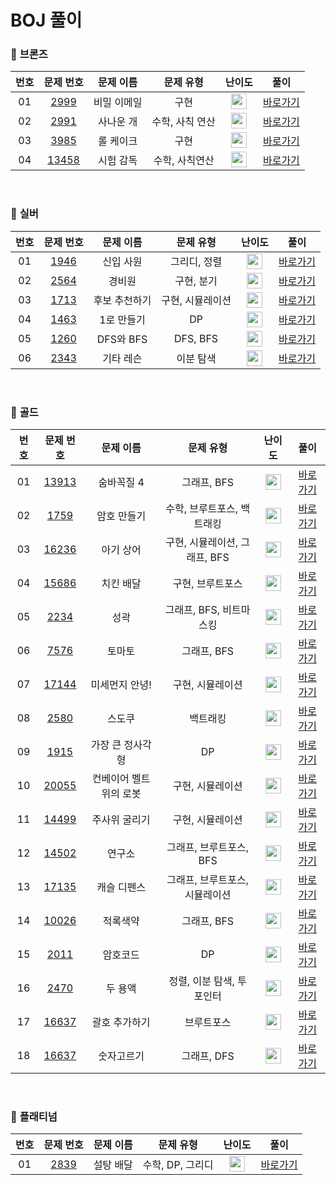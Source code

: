 # BOJ 풀이

### 🥉 <strong>브론즈</strong>

| 번호 |                   문제 번호                    |  문제 이름  |    문제 유형    |                                      난이도                                       |               풀이                |
| :--: | :--------------------------------------------: | :---------: | :-------------: | :-------------------------------------------------------------------------------: | :-------------------------------: |
|  01  |  [2999](https://www.acmicpc.net/problem/2999)  | 비밀 이메일 |      구현       | <img height="25px" width="25px" src="https://static.solved.ac/tier_small/5.svg"/> |   [바로가기](./Bronze/BOJ_2999)   |
|  02  |  [2991](https://www.acmicpc.net/problem/2991)  |  사나운 개  | 수학, 사칙 연산 | <img height="25px" width="25px" src="https://static.solved.ac/tier_small/3.svg"/> |   [바로가기](./Bronze/BOJ_2991)   |
|  03  |  [3985](https://www.acmicpc.net/problem/3985)  |  롤 케이크  |      구현       | <img height="25px" width="25px" src="https://static.solved.ac/tier_small/5.svg"/> | [바로가기](./Bronze/BOJ_3985.md)  |
|  04  | [13458](https://www.acmicpc.net/problem/13458) |  시험 감독  | 수학, 사칙연산  | <img height="25px" width="25px" src="https://static.solved.ac/tier_small/4.svg"/> | [바로가기](./Bronze/BOJ_13458.md) |

<br>

### 🥈 <strong>실버</strong>

| 번호 |                  문제 번호                   |   문제 이름   |    문제 유형     |                                       난이도                                       |               풀이               |
| :--: | :------------------------------------------: | :-----------: | :--------------: | :--------------------------------------------------------------------------------: | :------------------------------: |
|  01  | [1946](https://www.acmicpc.net/problem/1946) |   신입 사원   |   그리디, 정렬   | <img height="25px" width="25px" src="https://static.solved.ac/tier_small/10.svg"/> | [바로가기](./Silver/BOJ_1946.md) |
|  02  | [2564](https://www.acmicpc.net/problem/2564) |    경비원     |    구현, 분기    | <img height="25px" width="25px" src="https://static.solved.ac/tier_small/10.svg"/> | [바로가기](./Silver/BOJ_2564.md) |
|  03  | [1713](https://www.acmicpc.net/problem/1713) | 후보 추천하기 | 구현, 시뮬레이션 | <img height="25px" width="25px" src="https://static.solved.ac/tier_small/9.svg"/>  | [바로가기](./Silver/BOJ_1713.md) |
|  04  | [1463](https://www.acmicpc.net/problem/1463) |  1로 만들기   |        DP        | <img height="25px" width="25px" src="https://static.solved.ac/tier_small/8.svg"/>  | [바로가기](./Silver/BOJ_1463.md) |
|  05  | [1260](https://www.acmicpc.net/problem/1260) |   DFS와 BFS   |     DFS, BFS     | <img height="25px" width="25px" src="https://static.solved.ac/tier_small/9.svg"/>  | [바로가기](./Silver/BOJ_1260.md) |
|  06  | [2343](https://www.acmicpc.net/problem/2343) |   기타 레슨   |    이분 탐색     | <img height="25px" width="25px" src="https://static.solved.ac/tier_small/10.svg"/> | [바로가기](./Silver/BOJ_2343.md) |

<br>

### 🥇 <strong>골드</strong>

| 번호 |                   문제 번호                    |        문제 이름        |           문제 유형            |                                       난이도                                       |              풀이               |
| :--: | :--------------------------------------------: | :---------------------: | :----------------------------: | :--------------------------------------------------------------------------------: | :-----------------------------: |
|  01  | [13913](https://www.acmicpc.net/problem/13913) |       숨바꼭질 4        |          그래프, BFS           | <img height="25px" width="25px" src="https://static.solved.ac/tier_small/12.svg"/> | [바로가기](./Gold/BOJ_13913.md) |
|  02  |  [1759](https://www.acmicpc.net/problem/1759)  |       암호 만들기       |   수학, 브루트포스, 백트래킹   | <img height="25px" width="25px" src="https://static.solved.ac/tier_small/11.svg"/> | [바로가기](./Gold/BOJ_1759.md)  |
|  03  | [16236](https://www.acmicpc.net/problem/16236) |        아기 상어        | 구현, 시뮬레이션, 그래프, BFS  | <img height="25px" width="25px" src="https://static.solved.ac/tier_small/13.svg"/> | [바로가기](./Gold/BOJ_16236.md) |
|  04  | [15686](https://www.acmicpc.net/problem/15686) |        치킨 배달        |        구현, 브루트포스        | <img height="25px" width="25px" src="https://static.solved.ac/tier_small/11.svg"/> | [바로가기](./Gold/BOJ_15686.md) |
|  05  |  [2234](https://www.acmicpc.net/problem/2234)  |          성곽           |    그래프, BFS, 비트마스킹     | <img height="25px" width="25px" src="https://static.solved.ac/tier_small/12.svg"/> | [바로가기](./Gold/BOJ_2234.md)  |
|  06  |  [7576](https://www.acmicpc.net/problem/7576)  |         토마토          |          그래프, BFS           | <img height="25px" width="25px" src="https://static.solved.ac/tier_small/11.svg"/> | [바로가기](./Gold/BOJ_7576.md)  |
|  07  | [17144](https://www.acmicpc.net/problem/17144) |     미세먼지 안녕!      |        구현, 시뮬레이션        | <img height="25px" width="25px" src="https://static.solved.ac/tier_small/12.svg"/> | [바로가기](./Gold/BOJ_17144.md) |
|  08  |  [2580](https://www.acmicpc.net/problem/2580)  |         스도쿠          |            백트래킹            | <img height="25px" width="25px" src="https://static.solved.ac/tier_small/12.svg"/> | [바로가기](./Gold/BOJ_2580.md)  |
|  09  |  [1915](https://www.acmicpc.net/problem/1915)  |    가장 큰 정사각형     |               DP               | <img height="25px" width="25px" src="https://static.solved.ac/tier_small/12.svg"/> | [바로가기](./Gold/BOJ_1915.md)  |
|  10  | [20055](https://www.acmicpc.net/problem/20055) | 컨베이어 벨트 위의 로봇 |        구현, 시뮬레이션        | <img height="25px" width="25px" src="https://static.solved.ac/tier_small/11.svg"/> | [바로가기](./Gold/BOJ_20055.md) |
|  11  | [14499](https://www.acmicpc.net/problem/14499) |      주사위 굴리기      |        구현, 시뮬레이션        | <img height="25px" width="25px" src="https://static.solved.ac/tier_small/12.svg"/> | [바로가기](./Gold/BOJ_14499.md) |
|  12  | [14502](https://www.acmicpc.net/problem/14502) |         연구소          |    그래프, 브루트포스, BFS     | <img height="25px" width="25px" src="https://static.solved.ac/tier_small/11.svg"/> | [바로가기](./Gold/BOJ_14502.md) |
|  13  | [17135](https://www.acmicpc.net/problem/17135) |       캐슬 디펜스       | 그래프, 브루트포스, 시뮬레이션 | <img height="25px" width="25px" src="https://static.solved.ac/tier_small/12.svg"/> | [바로가기](./Gold/BOJ_17135.md) |
|  14  | [10026](https://www.acmicpc.net/problem/10026) |        적록색약         |          그래프, BFS           | <img height="25px" width="25px" src="https://static.solved.ac/tier_small/11.svg"/> | [바로가기](./Gold/BOJ_10026.md) |
|  15  |  [2011](https://www.acmicpc.net/problem/2011)  |        암호코드         |               DP               | <img height="25px" width="25px" src="https://static.solved.ac/tier_small/11.svg"/> | [바로가기](./Gold/BOJ_2011.md)  |
|  16  |  [2470](https://www.acmicpc.net/problem/2470)  |         두 용액         |   정렬, 이분 탐색, 투 포인터   | <img height="25px" width="25px" src="https://static.solved.ac/tier_small/11.svg"/> | [바로가기](./Gold/BOJ_2470.md)  |
|  17  | [16637](https://www.acmicpc.net/problem/16637) |      괄호 추가하기      |           브루트포스           | <img height="25px" width="25px" src="https://static.solved.ac/tier_small/12.svg"/> | [바로가기](./Gold/BOJ_16637.md) |
|  18  | [16637](https://www.acmicpc.net/problem/16637) |       숫자고르기        |          그래프, DFS           | <img height="25px" width="25px" src="https://static.solved.ac/tier_small/11.svg"/> | [바로가기](./Gold/BOJ_2668.md)  |

<br>

### 💎 <strong>플래티넘</strong>

| 번호 |                  문제 번호                   | 문제 이름 |    문제 유형     |                                       난이도                                       |     풀이      |
| :--: | :------------------------------------------: | :-------: | :--------------: | :--------------------------------------------------------------------------------: | :-----------: |
|  01  | [2839](https://www.acmicpc.net/problem/2839) | 설탕 배달 | 수학, DP, 그리디 | <img height="25px" width="25px" src="https://static.solved.ac/tier_small/20.svg"/> | [바로가기](.) |
